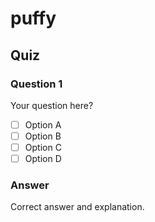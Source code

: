 # puffy

## Quiz

### Question 1

Your question here?

- [ ] Option A
- [ ] Option B
- [ ] Option C
- [ ] Option D

### Answer

Correct answer and explanation.

